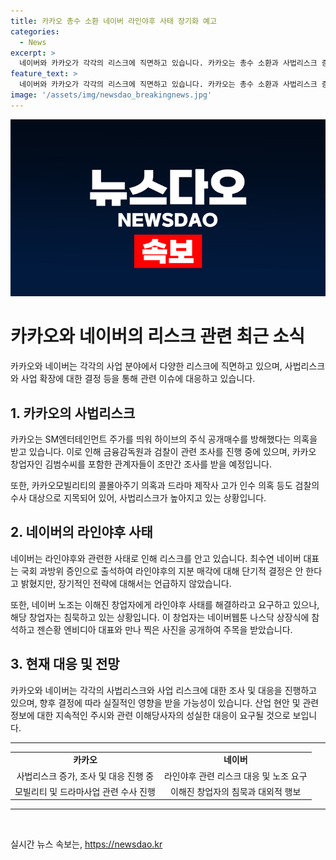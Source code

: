 ```yaml
---
title: 카카오 총수 소환 네이버 라인야후 사태 장기화 예고
categories:
  - News
excerpt: >
  네이버와 카카오가 각각의 리스크에 직면하고 있습니다. 카카오는 총수 소환과 사법리스크 증가, 네이버는 라인야후 사태의 장기화로 고민 중입니다. 카카오는 SM엔터테인먼트 주가 띄우기 의혹과 김범수 창업자의 조사, 네이버는 라인야후 관련 부담을 호소 중입니다. 노조는 이해진 창업자에게 해결을 촉구하는 반면, 그는 침묵하고 있으나 대외 활동으로 주목을 받고 있습니다. 이 활동이 주목받고 있습니다. 현재 사법리스크와 부담으로 잠시 휩쓸리고 있는 두 기업에 대한 관심이 증가하고 있는 상황입니다.
feature_text: >
  네이버와 카카오가 각각의 리스크에 직면하고 있습니다. 카카오는 총수 소환과 사법리스크 증가, 네이버는 라인야후 사태의 장기화로 고민 중입니다. 카카오는 SM엔터테인먼트 주가 띄우기 의혹과 김범수 창업자의 조사, 네이버는 라인야후 관련 부담을 호소 중입니다. 노조는 이해진 창업자에게 해결을 촉구하는 반면, 그는 침묵하고 있으나 대외 활동으로 주목을 받고 있습니다. 이 활동이 주목받고 있습니다. 현재 사법리스크와 부담으로 잠시 휩쓸리고 있는 두 기업에 대한 관심이 증가하고 있는 상황입니다.
image: '/assets/img/newsdao_breakingnews.jpg'
---
```


<p><img src="/assets/img/newsdao_breakingnews.jpg" alt="koreaapp 속보" /></p>

<h1>카카오와 네이버의 리스크 관련 최근 소식</h1>

<p data-ke-size="size16">카카오와 네이버는 각각의 사업 분야에서 다양한 리스크에 직면하고 있으며, 사법리스크와 사업 확장에 대한 결정 등을 통해 관련 이슈에 대응하고 있습니다.</p>

<h2 data-ke-size="size26">1. 카카오의 사법리스크</h2>

<p data-ke-size="size16">카카오는 SM엔터테인먼트 주가를 띄워 하이브의 주식 공개매수를 방해했다는 의혹을 받고 있습니다. 이로 인해 금융감독원과 검찰이 관련 조사를 진행 중에 있으며, 카카오 창업자인 김범수씨를 포함한 관계자들이 조만간 조사를 받을 예정입니다.</p>

<p data-ke-size="size16">또한, 카카오모빌리티의 콜몰아주기 의혹과 드라마 제작사 고가 인수 의혹 등도 검찰의 수사 대상으로 지목되어 있어, 사법리스크가 높아지고 있는 상황입니다.</p>

<h2 data-ke-size="size26">2. 네이버의 라인야후 사태</h2>

<p data-ke-size="size16">네이버는 라인야후와 관련한 사태로 인해 리스크를 안고 있습니다. 최수연 네이버 대표는 국회 과방위 증인으로 출석하여 라인야후의 지분 매각에 대해 단기적 결정은 안 한다고 밝혔지만, 장기적인 전략에 대해서는 언급하지 않았습니다.</p>

<p data-ke-size="size16">또한, 네이버 노조는 이해진 창업자에게 라인야후 사태를 해결하라고 요구하고 있으나, 해당 창업자는 침묵하고 있는 상황입니다. 이 창업자는 네이버웹툰 나스닥 상장식에 참석하고 젠슨황 엔비디아 대표와 만나 찍은 사진을 공개하여 주목을 받았습니다.</p>

<h2 data-ke-size="size26">3. 현재 대응 및 전망</h2>

<p data-ke-size="size16">카카오와 네이버는 각각의 사법리스크와 사업 리스크에 대한 조사 및 대응을 진행하고 있으며, 향후 결정에 따라 실질적인 영향을 받을 가능성이 있습니다. 산업 현안 및 관련 정보에 대한 지속적인 주시와 관련 이해당사자의 성실한 대응이 요구될 것으로 보입니다.</p>

<hr>

<table>
  <tr>
    <td style="text-align: center; height: 17px;"><b>카카오</b></td>
    <td style="text-align: center; height: 17px;"><b>네이버</b></td>
  </tr>
  <tr>
    <td style="text-align: center; height: 17px;">사법리스크 증가, 조사 및 대응 진행 중</td>
    <td style="text-align: center; height: 17px;">라인야후 관련 리스크 대응 및 노조 요구</td>
  </tr>
  <tr>
    <td style="text-align: center; height: 17px;">모빌리티 및 드라마사업 관련 수사 진행</td>
    <td style="text-align: center; height: 17px;">이해진 창업자의 침묵과 대외적 행보</td>
  </tr>
</table>

<hr>

<p data-ke-size="size16">&nbsp;</p>
실시간 뉴스 속보는, <a href="https://newsdao.kr" rel="dofollow">https://newsdao.kr</a>


